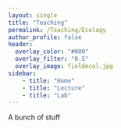 ```yaml
---
layout: single
title: "Teaching"
permalink: /Teaching/Ecology
author_profile: false
header:
  overlay_color: "#000"
  overlay_filter: "0.5"
  overlay_image: fieldecol.jpg
sidebar:
	- title: "Home"
	- title: "Lecture"
	- title: "Lab"
---
```


A bunch of stuff